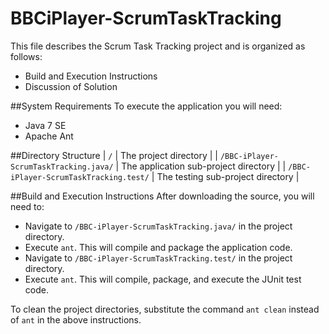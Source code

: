 BBCiPlayer-ScrumTaskTracking
============================


This file describes the Scrum Task Tracking project and is organized as follows:
- Build and Execution Instructions
- Discussion of Solution


##System Requirements
To execute the application you will need:
- Java 7 SE
- Apache Ant


##Directory Structure
| `/` | The project directory |
| `/BBC-iPlayer-ScrumTaskTracking.java/` | The application sub-project directory |
| `/BBC-iPlayer-ScrumTaskTracking.test/` | The testing sub-project directory |



##Build and Execution Instructions
After downloading the source, you will need to:
- Navigate to `/BBC-iPlayer-ScrumTaskTracking.java/` in the project directory.
- Execute `ant`.  This will compile and package the application code.
- Navigate to `/BBC-iPlayer-ScrumTaskTracking.test/` in the project directory.
- Execute `ant`.  This will compile, package, and execute the JUnit test code.

To clean the project directories, substitute the command `ant clean` instead of `ant` in the above instructions.
